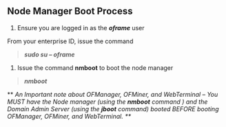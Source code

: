Node Manager Boot Process
-------------------------

1. Ensure you are logged in as the ***oframe*** user

From your enterprise ID, issue the command

> ***sudo su – oframe***

1. Issue the command **nmboot** to boot the node manager

> ***nmboot***

\*\* *An Important note about OFManager, OFMiner, and WebTerminal – You
MUST have the Node manager (using the **nmboot** command ) and the
Domain Admin Server (using the **jboot** command) booted BEFORE booting
OFManager, OFMiner, and WebTerminal. \*\**